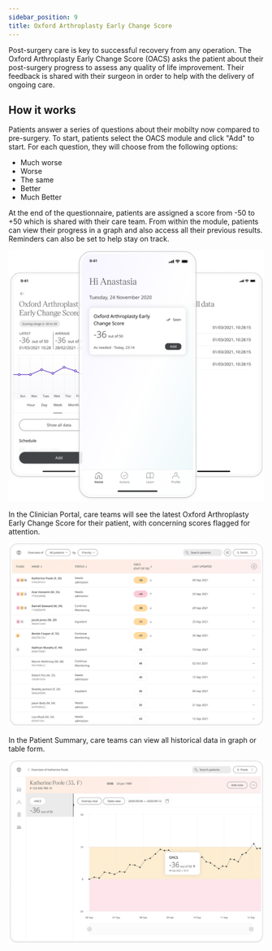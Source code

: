 ```yaml
---
sidebar_position: 9
title: Oxford Arthroplasty Early Change Score
---
```


Post-surgery care is key to successful recovery from any operation. The Oxford Arthroplasty Early Change Score (OACS) asks the patient about their post-surgery progress to assess any quality of life improvement. Their feedback is shared with their surgeon in order to help with the delivery of ongoing care.

## How it works

Patients answer a series of questions about their mobilty now compared to pre-surgery. To start, patients select the OACS module and click "Add" to start. For each question, they will choose from the following options:
- Much worse
- Worse
- The same
- Better
- Much Better

At the end of the questionnaire, patients are assigned a score from -50 to +50 which is shared with their care team. From within the module, patients can view their progress in a graph and also access all their previous results. Reminders can also be set to help stay on track.

![Oxford Arthroplasty Early Change Score in the Huma App](./assets/oacs.png)

In the Clinician Portal, care teams will see the latest Oxford Arthroplasty Early Change Score for their patient, with concerning scores flagged for attention.

![Oxford Arthroplasty Early Change Score in the Clinician Portal](./assets/cp-patient-list-oacs.png)

In the Patient Summary, care teams can view all historical data in graph or table form.

![Oxford Arthroplasty Early Change Score in the Clinician Portal](./assets/cp-module-details-oacs.png)
